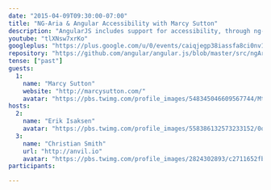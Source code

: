 ```yaml
---
date: "2015-04-09T09:30:00-07:00"
title: "NG-Aria & Angular Accessibility with Marcy Sutton"
description: "AngularJS includes support for accessibility, through ng-aria and other modules. Marcy Sutton reveals the inner workings of this code and how we can make use of the features it provides in our applications. Marcy is a passionate speaker and developer at Substantial in Seattle working on accessibility and Material Design."
youtube: "tlXNsw7xrKo"
googleplus: "https://plus.google.com/u/0/events/caiqjegp38iassfa8ci0nv1mrok"
repository: "https://github.com/angular/angular.js/blob/master/src/ngAria/aria.js"
tense: ["past"]
guests:
  1:
    name: "Marcy Sutton"
    website: "http://marcysutton.com/"
    avatar: "https://pbs.twimg.com/profile_images/548345046609567744/MtIs_8pD.jpeg"
hosts:
  2:
    name: "Erik Isaksen"
    avatar: "https://pbs.twimg.com/profile_images/558386132573233152/0oAL915b.jpeg"
  3:
    name: "Christian Smith"
    url: "http://anvil.io"
    avatar: "https://pbs.twimg.com/profile_images/2824302893/c2711652fb0e430b86c801d46f739638.png"
participants:

---
```


